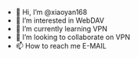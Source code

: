 - 👋 Hi, I’m @xiaoyan168
- 👀 I’m interested in WebDAV
- 🌱 I’m currently learning VPN
- 💞️ I’m looking to collaborate on VPN
- 📫 How to reach me E-MAIL

<!---
xiaoyan168/xiaoyan168 is a ✨ special ✨ repository because its `README.md` (this file) appears on your GitHub profile.
You can click the Preview link to take a look at your changes.
--->
